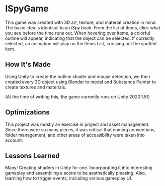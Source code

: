 # ISpyGame

This game was created with 3D art, texture, and material creation in mind. The basic idea is identical to an iSpy book. From the list of items, click what you see before the time runs out. When hovering over items, a colorful outline will appear, indicating that the object can be selected. If correctly selected, an animation will play on the Items List, crossing out the spotted item.

## How It's Made

Using Unity to create the outline shader and mouse detection, we then created every 3D object using Blender to model and Substance Painter to create textures and materials.

(At the time of writing this, the game currently runs on Unity 2020.1.5f)

## Optimizations

This project was mostly an exercise in project and asset management. Since there were so many pieces, it was critical that naming conventions, folder management, and other areas of accessibility were taken into account.

## Lessons Learned

Many! Creating shaders in Unity for one. Incorporating it into interesting gameplay and assembling a scene to be aesthetically pleasing. Also, learning how to trigger events, including various gameplay UI.
